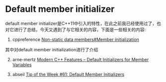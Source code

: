# Default member initializer

default member initializer是C++11中引入的特性，在此之前我已经使用过了，也对它进行了总结，今天又遇到了与它相关的内容，下面是一些相关的内容:



1) cppreference [Non-static data members#Member initialization](https://en.cppreference.com/w/cpp/language/data_members)

其中对default member initialization进行了介绍

2) arne-mertz [Modern C++ Features – Default Initializers for Member Variables](https://arne-mertz.de/2015/08/new-c-features-default-initializers-for-member-variables/)

3) abseil [Tip of the Week #61: Default Member Initializers](https://abseil.io/tips/61)

